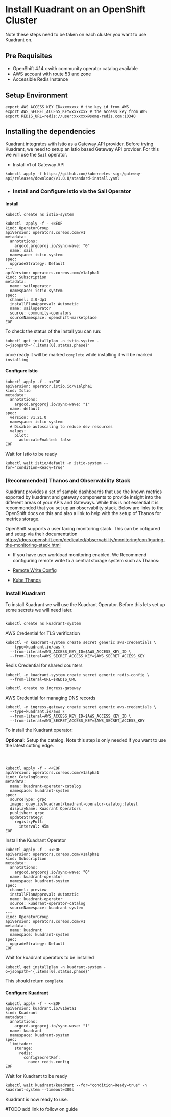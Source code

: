 # Install Kuadrant on an OpenShift Cluster

Note these steps need to be taken on each cluster you want to use Kuadrant on.

## Pre Requisites

- OpenShift 4.14.x with community operator catalog available
- AWS account with route 53 and zone 
- Accessible Redis Instance

## Setup Environment

```
export AWS_ACCESS_KEY_ID=xxxxxxx # the key id from AWS
export AWS_SECRET_ACCESS_KEY=xxxxxxx # the access key from AWS
export REDIS_URL=redis://user:xxxxxx@some-redis.com:10340

```

## Installing the dependencies

Kuadrant integrates with Istio as a Gateway API provider. Before trying Kuadrant, we need to setup an Istio based Gateway API provider. For this we will use the `Sail` operator. 

- Install v1 of Gateway API

```
kubectl apply -f https://github.com/kubernetes-sigs/gateway-api/releases/download/v1.0.0/standard-install.yaml
```

- ### Install and Configure Istio via the Sail Operator


#### Install
```
kubectl create ns istio-system
```

```
kubectl  apply -f - <<EOF
kind: OperatorGroup
apiVersion: operators.coreos.com/v1
metadata:
  annotations:
    argocd.argoproj.io/sync-wave: "0"
  name: sail
  namespace: istio-system
spec: 
  upgradeStrategy: Default  
---  
apiVersion: operators.coreos.com/v1alpha1
kind: Subscription
metadata:
  name: sailoperator
  namespace: istio-system
spec:
  channel: 3.0-dp1
  installPlanApproval: Automatic
  name: sailoperator
  source: community-operators
  sourceNamespace: openshift-marketplace
EOF
```

To check the status of the install you can run:

```
kubectl get installplan -n istio-system -o=jsonpath='{.items[0].status.phase}'
```

once ready it will be marked `complete` while installing it will be marked `installing`

#### Configure Istio

```
kubectl apply -f - <<EOF
apiVersion: operator.istio.io/v1alpha1
kind: Istio
metadata:
  annotations:
    argocd.argoproj.io/sync-wave: "1"
  name: default
spec:
  version: v1.21.0
  namespace: istio-system
  # Disable autoscaling to reduce dev resources
  values:
    pilot:
      autoscaleEnabled: false
EOF
```

Wait for Istio to be ready

```
kubectl wait istio/default -n istio-system --for="condition=Ready=true"
```


### (Recommended) Thanos and Observability Stack

Kuadrant provides a set of sample dashboards that use the known metrics exported by kuadrant and gateway components to provide insight into the different areas of your APIs and Gateways. While this is not essential it is recommended that you set up an observability stack. Below are links to the OpenShift docs on this and also a link to help with the setup of Thanos for metrics storage. 

OpenShift supports a user facing monitoring stack. This can be cofigured and setup via their documentation
https://docs.openshift.com/dedicated/observability/monitoring/configuring-the-monitoring-stack.html 

- If you have user workload monitoring enabled. We Recommend configuring  remote write to a central storage system such as Thanos: 
- [Remote Write Config](https://docs.openshift.com/dedicated/observability/monitoring/configuring-the-monitoring-stack.html#configuring_remote_write_storage_configuring-the-monitoring-stack)

- [Kube Thanos](https://github.com/thanos-io/kube-thanos)


### Install Kuadrant

To install Kuadrant we will use the Kuadrant Operator. Before this lets set up some secrets we will need later.

```

kubectl create ns kuadrant-system

```

AWS Credential for TLS verification

```
kubectl -n kuadrant-system create secret generic aws-credentials \
  --type=kuadrant.io/aws \
  --from-literal=AWS_ACCESS_KEY_ID=$AWS_ACCESS_KEY_ID \
  --from-literal=AWS_SECRET_ACCESS_KEY=$AWS_SECRET_ACCESS_KEY
````  

Redis Credential for shared counters

```
kubectl -n kuadrant-system create secret generic redis-config \
  --from-literal=URL=$REDIS_URL  
```  

```
kubectl create ns ingress-gateway
```

AWS Credential for managing DNS records

```
kubectl -n ingress-gateway create secret generic aws-credentials \
  --type=kuadrant.io/aws \
  --from-literal=AWS_ACCESS_KEY_ID=$AWS_ACCESS_KEY_ID \
  --from-literal=AWS_SECRET_ACCESS_KEY=$AWS_SECRET_ACCESS_KEY
```  

To install the Kuadrant operator:

**Optional**:
Setup the catalog. Note this step is only needed if you want to use the latest cutting edge.
```



kubectl apply -f - <<EOF
apiVersion: operators.coreos.com/v1alpha1
kind: CatalogSource
metadata:
  name: kuadrant-operator-catalog
  namespace: kuadrant-system
spec:
  sourceType: grpc
  image: quay.io/kuadrant/kuadrant-operator-catalog:latest
  displayName: Kuadrant Operators
  publisher: grpc
  updateStrategy:
    registryPoll:
      interval: 45m
EOF
```      
Install the Kuadrant Operator
```
kubectl apply -f - <<EOF
apiVersion: operators.coreos.com/v1alpha1
kind: Subscription
metadata:
  annotations:
    argocd.argoproj.io/sync-wave: "0"
  name: kuadrant-operator
  namespace: kuadrant-system
spec:
  channel: preview
  installPlanApproval: Automatic
  name: kuadrant-operator
  source: kuadrant-operator-catalog
  sourceNamespace: kuadrant-system
---
kind: OperatorGroup
apiVersion: operators.coreos.com/v1
metadata:
  name: kuadrant
  namespace: kuadrant-system
spec: 
  upgradeStrategy: Default 
EOF
```  

Wait for kuadrant operators to be installed

```
kubectl get installplan -n kuadrant-system -o=jsonpath='{.items[0].status.phase}'
```

This should return `complete`

#### Configure Kuadrant

```
kubectl apply -f - <<EOF
apiVersion: kuadrant.io/v1beta1
kind: Kuadrant
metadata:
  annotations:
    argocd.argoproj.io/sync-wave: "1"
  name: kuadrant
  namespace: kuadrant-system
spec:
  limitador:
    storage:
      redis:
        configSecretRef:
          name: redis-config 
EOF          
```      

Wait for Kuadrant to be ready

```
kubectl wait kuadrant/kuadrant --for="condition=Ready=true" -n kuadrant-system --timeout=300s
```

Kuadrant is now ready to use. 

#TODO add link to follow on guide